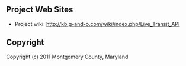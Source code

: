## Project Web Sites
* Project wiki: http://kb.g-and-o.com/wiki/index.php/Live_Transit_API

## Copyright
Copyright (c) 2011 Montgomery County, Maryland
